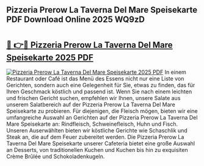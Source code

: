 ## Pizzeria Prerow La Taverna Del Mare Speisekarte PDF Download Online 2025 WQ9zD

# <h2><a href="http://gc8ucmr.nevu.top/?p=Pizzeria+Prerow+La+Taverna+Del+Mare+Speisekarte">🔗 👉🔴 Pizzeria Prerow La Taverna Del Mare Speisekarte 2025 PDF</a></h2>

[![Pizzeria Prerow La Taverna Del Mare Speisekarte 2025 PDF](https://i.imgur.com/dBaPXMq.png)](http://gc8ucmr.nevu.top/?p=Pizzeria+Prerow+La+Taverna+Del+Mare+Speisekarte)
In einem Restaurant oder Café ist das Menü des Essens nicht nur eine Liste von Gerichten, sondern auch eine Gelegenheit für Sie, etwas zu finden, das für Ihren Geschmack köstlich und passend ist. Wenn Sie nach einem leichten und frischen Gericht suchen, empfehlen wir Ihnen, unsere Salate aus unserem Salatbereich auf der Pizzeria Prerow La Taverna Del Mare Speisekarte zu probieren. Für diejenigen, die Fleisch mögen, bieten wir eine umfangreiche Auswahl an Gerichten auf der Pizzeria Prerow La Taverna Del Mare Speisekarte an: Rindfleisch, Schweinefleisch, Huhn und Fisch. Unseren Auserwählten bieten wir köstliche Gerichte wie Schaschlik und Steak an, die auf dem Feuer zubereitet werden. Die Pizzeria Prerow La Taverna Del Mare Speisekarte unserer Cafeteria bietet eine große Auswahl an Desserts, von traditionellen Kuchen und Kuchen bis hin zu exquisiten Crème Brûlée und Schokoladenkugeln.
